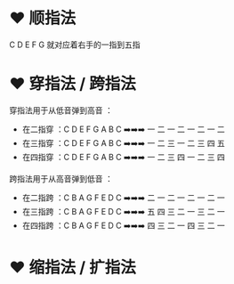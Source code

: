 
# ❤️ 顺指法
C D E F G 就对应着右手的一指到五指

# ❤️ 穿指法 / 跨指法
穿指法用于从低音弹到高音 ：
- 在二指穿 ：C D E F G A B C ➡️➡️➡️ 一 二 一 二 一 二 一 二
- 在三指穿 ：C D E F G A B C ➡️➡️➡️ 一 二 三 一 二 三 四 五
- 在四指穿 ：C D E F G A B C ➡️➡️➡️ 一 二 三 四 一 二 三 四

跨指法用于从高音弹到低音 ：
- 在二指跨 ：C B A G F E D C ➡️➡️➡️ 二 一 二 一 二 一 二 一
- 在三指跨 ：C B A G F E D C ➡️➡️➡️ 五 四 三 二 一 三 二 一
- 在四指跨 ：C B A G F E D C ➡️➡️➡️ 四 三 二 一 四 三 二 一

# ❤️ 缩指法 /  扩指法




